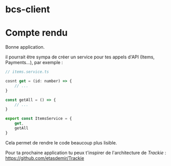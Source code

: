 # bcs-client

# Compte rendu

Bonne application.

il pourrait être sympa de créer un service pour tes appels d'API (Items, Payments...), par exemple :

```js
// items.service.ts

cosnt get = (id: number) => {
    // ...
}

const getAll = () => {
    // ...
}

export const ItemsService = {
    get,
    getAll
}
```

Cela permet de rendre le code beaucoup plus lisible.

Pour ta prochaine application tu peux t'inspirer de l'architecture de *Trackie* : https://github.com/etasdemir/Trackie
